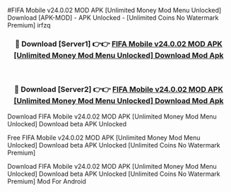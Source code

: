 #FIFA Mobile v24.0.02 MOD APK [Unlimited Money Mod Menu Unlocked] Download [APK-MOD] - APK Unlocked - [Unlimited Coins No Watermark Premium] irfzq



<div align="center">

<h3>🔴 Download [Server1] 👉👉 <a href="https://momento.my/?title=FIFA_Mobile_v24.0.02_MOD_APK_[Unlimited_Money_Mod_Menu_Unlocked]_Download">FIFA Mobile v24.0.02 MOD APK [Unlimited Money Mod Menu Unlocked] Download Mod Apk</a></h3><br>

<h3>🔴 Download [Server2] 👉👉 <a href="https://momento.my/?title=FIFA_Mobile_v24.0.02_MOD_APK_[Unlimited_Money_Mod_Menu_Unlocked]_Download">FIFA Mobile v24.0.02 MOD APK [Unlimited Money Mod Menu Unlocked] Download Mod Apk</a></h3>
</div>



Download FIFA Mobile v24.0.02 MOD APK [Unlimited Money Mod Menu Unlocked] Download beta APK Unlocked

Free FIFA Mobile v24.0.02 MOD APK [Unlimited Money Mod Menu Unlocked] Download beta APK Unlocked [Unlimited Coins No Watermark Premium]

Download FIFA Mobile v24.0.02 MOD APK [Unlimited Money Mod Menu Unlocked] Download beta APK Unlocked [Unlimited Coins No Watermark Premium] Mod For Android
